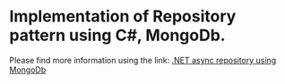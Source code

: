 # Implementation of Repository pattern using C#, MongoDb.

Please find more information using the link: [.NET async repository using MongoDb](https://www.maniuk.net/2016/08/dotnet-async-repository-using-mongodb.html)
